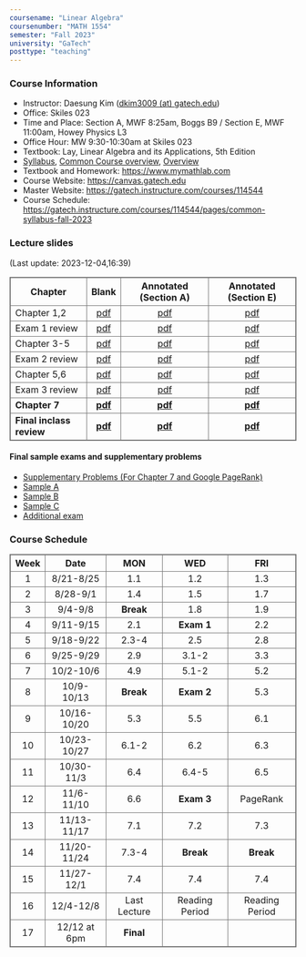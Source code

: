```yaml
---
coursename: "Linear Algebra"
coursenumber: "MATH 1554"
semester: "Fall 2023"
university: "GaTech"
posttype: "teaching"
---
```


### Course Information
- Instructor: Daesung Kim ([dkim3009 (at) gatech.edu](mailto:dkim3009@gatech.edu))
- Office: Skiles 023
- Time and Place: Section A, MWF 8:25am, Boggs B9 / Section E, MWF 11:00am, Howey Physics L3 
- Office Hour: MW 9:30-10:30am at Skiles 023 
- Textbook: Lay, Linear Algebra and its Applications, 5th Edition
- [Syllabus](https://gatech.instructure.com/courses/114544/pages/common-syllabus-fall-2023), [Common Course overview](https://sbarone7.math.gatech.edu/ma1554_course_overview.pdf), [Overview](m1554-overview.pdf)
- Textbook and Homework: https://www.mymathlab.com 
- Course Website: https://canvas.gatech.edu
- Master Website: https://gatech.instructure.com/courses/114544
- Course Schedule: https://gatech.instructure.com/courses/114544/pages/common-syllabus-fall-2023


### Lecture slides
(Last update: 2023-12-04,16:39)

| Chapter                  | Blank                                                                   | Annotated (Section A)                       | Annotated (Section E)                       |
| -                        | :-:                                                                     | :-:                                         | :-:                                         |
| Chapter 1,2              | [pdf](https://sbarone7.math.gatech.edu/Chapters_1_and_2.pdf)            | [pdf](m1554-chap12-A.pdf)                   | [pdf](m1554-chap12-E.pdf)                   |
| Exam 1 review            | [pdf](m1554-exam1review.pdf)                                            | [pdf](m1554-exam1review-A.pdf)              | [pdf](m1554-exam1review-E.pdf)              |
| Chapter 3-5              | [pdf](https://sbarone7.math.gatech.edu/Chapters_3_thru_5.pdf)           | [pdf](m1554-chap35-A.pdf)                   | [pdf](m1554-chap35-E.pdf)                   |
| Exam 2 review            | [pdf](m1554-exam2review.pdf)                                            | [pdf](m1554-exam2review-A.pdf)              | [pdf](m1554-exam2review-E.pdf)              |
| Chapter 5,6              | [pdf](https://sbarone7.math.gatech.edu/Chapters_5_and_6.pdf)            | [pdf](m1554-chap56-A.pdf)                   | [pdf](m1554-chap56-E.pdf)                   |
| Exam 3 review            | [pdf](m1554-exam3review.pdf)                                            | [pdf](m1554-exam3review-A.pdf)              | [pdf](m1554-exam3review-E.pdf)              |
| **Chapter 7**            | **[pdf](https://sbarone7.math.gatech.edu/Chapters_PageRank_and_7.pdf)** | **[pdf](m1554-chapP7-A.pdf)**               | **[pdf](m1554-chapP7-E.pdf)**               |
| **Final inclass review** | **[pdf](m1554-final-inclass-review.pdf)**                               | **[pdf](m1554-final-inclass-review-A.pdf)** | **[pdf](m1554-final-inclass-review-E.pdf)** |

#### Final sample exams and supplementary problems
- [Supplementary Problems (For Chapter 7 and Google PageRank)](https://gatech.instructure.com/courses/114544/files/37154451?wrap=1)
- [Sample A](https://gatech.instructure.com/courses/114544/files/18251875/download)
- [Sample B](https://gatech.instructure.com/courses/114544/files/17490917/download)
- [Sample C](https://gatech.instructure.com/courses/114544/files/18345067/download)
- [Additional exam](https://gatech.instructure.com/courses/114544/files/17490923/download)

### Course Schedule
| Week  | Date         | MON          | WED            | FRI            |
| :---: | :---:        | :---:        | :---:          | :---:          |
| 1     | 8/21-8/25    | 1.1          | 1.2            | 1.3            |
| 2     | 8/28-9/1     | 1.4          | 1.5            | 1.7            |
| 3     | 9/4-9/8      | **Break**    | 1.8            | 1.9            |
| 4     | 9/11-9/15    | 2.1          | **Exam 1**     | 2.2            |
| 5     | 9/18-9/22    | 2.3-4        | 2.5            | 2.8            |
| 6     | 9/25-9/29    | 2.9          | 3.1-2          | 3.3            |
| 7     | 10/2-10/6    | 4.9          | 5.1-2          | 5.2            |
| 8     | 10/9-10/13   | **Break**    | **Exam 2**     | 5.3            |
| 9     | 10/16-10/20  | 5.3          | 5.5            | 6.1            |
| 10    | 10/23-10/27  | 6.1-2        | 6.2            | 6.3            |
| 11    | 10/30-11/3   | 6.4          | 6.4-5          | 6.5            |
| 12    | 11/6-11/10   | 6.6          | **Exam 3**     | PageRank       |
| 13    | 11/13-11/17  | 7.1          | 7.2            | 7.3            |
| 14    | 11/20-11/24  | 7.3-4        | **Break**      | **Break**      |
| 15    | 11/27-12/1   | 7.4          | 7.4            | 7.4            |
| 16    | 12/4-12/8    | Last Lecture | Reading Period | Reading Period |
| 17    | 12/12 at 6pm | **Final**    |                |                |


<style>
table, th, td {
  border: 1px solid #777;
  border-collapse: collapse;
}
</style>


